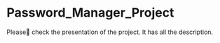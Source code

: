# Password_Manager_Project

Please🙏 check the presentation of the project. It has all the description.

